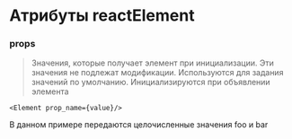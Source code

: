 # Атрибуты reactElement
### props

> Значения, которые получает элемент при инициализации. Эти значения не подлежат модификации. Используются для задания значений по умолчанию. Инициализируются при объявлении элемента 

 
 ```
 <Element prop_name={value}/>
 ```

В данном примере передаются целочисленные значения foo и bar